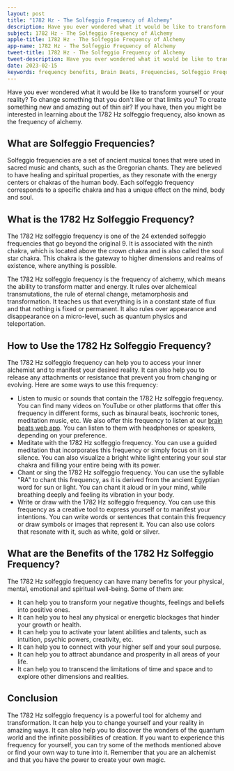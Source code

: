 ```yaml
---
layout: post
title: "1782 Hz - The Solfeggio Frequency of Alchemy"
description: Have you ever wondered what it would be like to transform yourself or your reality? To change something that you don't like or that limits you? To create something new and amazing out of thin air? If you have, then you might be interested in learning about the 1782 Hz solfeggio frequency, also known as the frequency of alchemy.
subject: 1782 Hz - The Solfeggio Frequency of Alchemy
apple-title: 1782 Hz - The Solfeggio Frequency of Alchemy
app-name: 1782 Hz - The Solfeggio Frequency of Alchemy
tweet-title: 1782 Hz - The Solfeggio Frequency of Alchemy
tweet-description: Have you ever wondered what it would be like to transform yourself or your reality? To change something that you don't like or that limits you? To create something new and amazing out of thin air? If you have, then you might be interested in learning about the 1782 Hz solfeggio frequency, also known as the frequency of alchemy.
date: 2023-02-15
keywords: frequency benefits, Brain Beats, Frequencies, Solfeggio Frequency, chakra of alchemy, 1782 Hz, Brain wave entrainment, sound therapy, 1782 Hz frequency benefits
---
```


Have you ever wondered what it would be like to transform yourself or your reality? To change something that you don't like or that limits you? To create something new and amazing out of thin air? If you have, then you might be interested in learning about the 1782 Hz solfeggio frequency, also known as the frequency of alchemy.

## What are Solfeggio Frequencies?

Solfeggio frequencies are a set of ancient musical tones that were used in sacred music and chants, such as the Gregorian chants. They are believed to have healing and spiritual properties, as they resonate with the energy centers or chakras of the human body. Each solfeggio frequency corresponds to a specific chakra and has a unique effect on the mind, body and soul.

## What is the 1782 Hz Solfeggio Frequency?

The 1782 Hz solfeggio frequency is one of the 24 extended solfeggio frequencies that go beyond the original 9. It is associated with the ninth chakra, which is located above the crown chakra and is also called the soul star chakra. This chakra is the gateway to higher dimensions and realms of existence, where anything is possible.

The 1782 Hz solfeggio frequency is the frequency of alchemy, which means the ability to transform matter and energy. It rules over alchemical transmutations, the rule of eternal change, metamorphosis and transformation. It teaches us that everything is in a constant state of flux and that nothing is fixed or permanent. It also rules over appearance and disappearance on a micro-level, such as quantum physics and teleportation.

## How to Use the 1782 Hz Solfeggio Frequency?

The 1782 Hz solfeggio frequency can help you to access your inner alchemist and to manifest your desired reality. It can also help you to release any attachments or resistance that prevent you from changing or evolving. Here are some ways to use this frequency:

- Listen to music or sounds that contain the 1782 Hz solfeggio frequency. You can find many videos on YouTube or other platforms that offer this frequency in different forms, such as binaural beats, isochronic tones, meditation music, etc. We also offer this frequency to listen at our [brain beats web app](https://brain-beats.in/solfeggio-frequency.html). You can listen to them with headphones or speakers, depending on your preference.
- Meditate with the 1782 Hz solfeggio frequency. You can use a guided meditation that incorporates this frequency or simply focus on it in silence. You can also visualize a bright white light entering your soul star chakra and filling your entire being with its power.
- Chant or sing the 1782 Hz solfeggio frequency. You can use the syllable "RA" to chant this frequency, as it is derived from the ancient Egyptian word for sun or light. You can chant it aloud or in your mind, while breathing deeply and feeling its vibration in your body.
- Write or draw with the 1782 Hz solfeggio frequency. You can use this frequency as a creative tool to express yourself or to manifest your intentions. You can write words or sentences that contain this frequency or draw symbols or images that represent it. You can also use colors that resonate with it, such as white, gold or silver.

## What are the Benefits of the 1782 Hz Solfeggio Frequency?

The 1782 Hz solfeggio frequency can have many benefits for your physical, mental, emotional and spiritual well-being. Some of them are:

- It can help you to transform your negative thoughts, feelings and beliefs into positive ones.
- It can help you to heal any physical or energetic blockages that hinder your growth or health.
- It can help you to activate your latent abilities and talents, such as intuition, psychic powers, creativity, etc.
- It can help you to connect with your higher self and your soul purpose.
- It can help you to attract abundance and prosperity in all areas of your life.
- It can help you to transcend the limitations of time and space and to explore other dimensions and realities.

## Conclusion

The 1782 Hz solfeggio frequency is a powerful tool for alchemy and transformation. It can help you to change yourself and your reality in amazing ways. It can also help you to discover the wonders of the quantum world and the infinite possibilities of creation. If you want to experience this frequency for yourself, you can try some of the methods mentioned above or find your own way to tune into it. Remember that you are an alchemist and that you have the power to create your own magic.